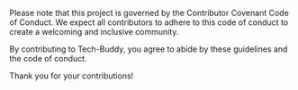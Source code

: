 Please note that this project is governed by the Contributor Covenant Code of Conduct. We expect all contributors to adhere to this code of conduct to create a welcoming and inclusive community.

By contributing to Tech-Buddy, you agree to abide by these guidelines and the code of conduct.

Thank you for your contributions!
